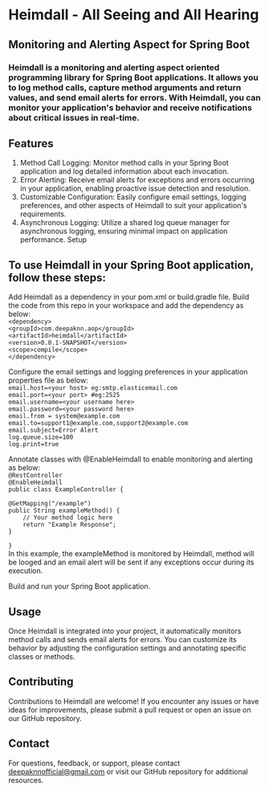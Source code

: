 # Heimdall - All Seeing and All Hearing
## Monitoring and Alerting Aspect for Spring Boot
### Heimdall is a monitoring and alerting aspect oriented programming library for Spring Boot applications. It allows you to log method calls, capture method arguments and return values, and send email alerts for errors. With Heimdall, you can monitor your application's behavior and receive notifications about critical issues in real-time.

## Features
1. Method Call Logging: Monitor method calls in your Spring Boot application and log detailed information about each invocation.
2. Error Alerting: Receive email alerts for exceptions and errors occurring in your application, enabling proactive issue detection and resolution.
3. Customizable Configuration: Easily configure email settings, logging preferences, and other aspects of Heimdall to suit your application's requirements.
4. Asynchronous Logging: Utilize a shared log queue manager for asynchronous logging, ensuring minimal impact on application performance.
Setup

## To use Heimdall in your Spring Boot application, follow these steps:
Add Heimdall as a dependency in your pom.xml or build.gradle file. Build the code from this repo in your workspace and add the dependency as below:<br>
`<dependency>`
  <br>`<groupId>com.deepaknn.aop</groupId>`
  <br>`<artifactId>heimdall</artifactId>`
  <br>`<version>0.0.1-SNAPSHOT</version>`
  <br>`<scope>compile</scope>`
<br>`</dependency>`

Configure the email settings and logging preferences in your application properties file as below:
  <br>`email.host=<your host> eg:smtp.elasticemail.com`
  <br>`email.port=<your port> #eg:2525`
  <br>`email.username=<your username here>`
  <br>`email.password=<your password here>`
  <br>`email.from = system@example.com`
  <br>`email.to=support1@example.com,support2@example.com`
  <br>`email.subject=Error Alert`
  <br>`log.queue.size=100`
  <br>`log.print=true`

Annotate classes with @EnableHeimdall to enable monitoring and alerting as below:
<br>`@RestController`
<br>`@EnableHeimdall`
<br>`public class ExampleController {`

    @GetMapping("/example")
    public String exampleMethod() {
        // Your method logic here
        return "Example Response";
    }
`}`<br>
In this example, the exampleMethod is monitored by Heimdall, method will be looged and an email alert will be sent if any exceptions occur during its execution.

Build and run your Spring Boot application.

## Usage
Once Heimdall is integrated into your project, it automatically monitors method calls and sends email alerts for errors. You can customize its behavior by adjusting the configuration settings and annotating specific classes or methods.

## Contributing
Contributions to Heimdall are welcome! If you encounter any issues or have ideas for improvements, please submit a pull request or open an issue on our GitHub repository.

## Contact
For questions, feedback, or support, please contact deepaknnofficial@gmail.com or visit our GitHub repository for additional resources.
